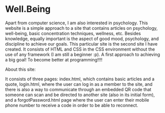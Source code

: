 # Well.Being

Apart from computer science, I am also interested in psychology. This website is a simple approach to a site that contains articles on psychology, well-being, basic concentration techniques, wellness, etc. Besides knowledge, equally important is the aspect of good mood, psychology, and discipline to achieve our goals. This particular site is the second site I have created. It consists of HTML and CSS in the CSS environment without the use of any framework (I am still a beginner :p). A first approach to achieving a big goal! To become better at programming!!!!

About this site:

It consists of three pages: index.html, which contains basic articles and a quote, login.html, where the user can log in as a member to the site, and there is also a way to communicate through an embedded QR code that someone can scan and be directed to another site (also in its initial form), and a forgotPassword.html page where the user can enter their mobile phone number to receive a code in order to be able to reconnect.
